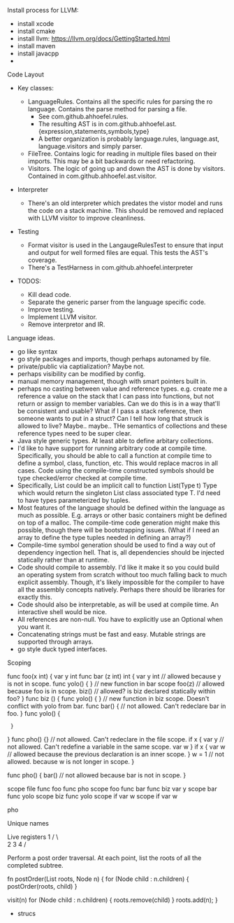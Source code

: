 Install process for LLVM:
- install xcode
- install cmake
- install llvm: https://llvm.org/docs/GettingStarted.html
- install maven
- install javacpp
-

Code Layout
- Key classes:
  - LanguageRules. Contains all the specific rules for parsing the ro language. Contains the parse method for parsing a file.
    - See com.github.ahhoefel.rules.
    - The resulting AST is in com.github.ahhoefel.ast.{expression,statements,symbols,type}
    - A better organization is probably language.rules, language.ast, language.visitors and simply parser. 
  - FileTree. Contains logic for reading in multiple files based on their imports. This may be a bit backwards or need refactoring.
  - Visitors. The logic of going up and down the AST is done by visitors. Contained in com.github.ahhoefel.ast.visitor.

- Interpreter
  - There's an old interpreter which predates the vistor model and runs the code on a stack machine. This should be removed and replaced with LLVM visitor to improve cleanliness.

- Testing
  - Format visitor is used in the LangaugeRulesTest to ensure that input and output for well formed files are equal. This tests the AST's coverage.
  - There's a TestHarness in com.github.ahhoefel.interpreter

- TODOS:
  - Kill dead code.
  - Separate the generic parser from the language specific code. 
  - Improve testing.
  - Implement LLVM visitor.
  - Remove interpretor and IR.


Language ideas.
- go like syntax
- go style packages and imports, though perhaps autonamed by file.
- private/public via captialization? Maybe not.
- perhaps visibility can be modified by config.
- manual memory management, though with smart pointers built in.
- perhaps no casting between value and reference types. e.g. create me a reference
  a value on the stack that I can pass into functions, but not return or assign to
  member variables. Can we do this is in a way that'll be consistent and usable?
  What if I pass a stack reference, then someone wants to put in a struct? Can I tell how
  long that struck is allowed to live? Maybe.. maybe..
  THe semantics of collections and these reference types need to be super clear.
- Java style generic types. At least able to define arbitary collections.
- I'd like to have support for running arbitrary code at compile time.
  Specifically, you should be able to call a function at compile time to
  define a symbol, class, function, etc. This would replace macros in all cases.
  Code using the compile-time constructed symbols should be type checked/error checked
  at compile time.
- Specifically, List<Foo> could be an implicit call to function List(Type t) Type
  which would return the singleton List class associated type T.
  I'd need to have types parameterized by tuples.
- Most features of the language should be defined within the language as much as possible.
  E.g. arrays or other basic containers might be defined on top of a malloc. The
  compile-time code generation might make this possible, though there will be bootstrapping
  issues. (What if I need an array to define the type tuples needed in defining an array?)
- Compile-time symbol generation should be used to find a way out of dependency ingection hell.
  That is, all dependencies should be injected statically rather than at runtime.
- Code should compile to assembly. I'd like it make it so you could build an operating system from
  scratch without too much falling back to much explicit assembly. Though, it's likely impossible
  for the compiler to have all the assembly concepts natively. Perhaps there should be libraries for
  exactly this.
- Code should also be interpretable, as will be used at compile time. An interactive shell would be nice.
- All references are non-null. You have to explicitly use an Optional<T> when you want it.
- Concatenating strings must be fast and easy. Mutable strings are supported through arrays.
- go style duck typed interfaces.


Scoping

func foo(x int) {
  var y int
  func bar (z int) int {
     var y int // allowed because y is not in scope.
     func yolo() { } // new function in bar scope
     foo(z) // allowed because foo is in scope.
     biz() // allowed? is biz declared statically within foo?
  }
  func biz () {
     func yolo() { } // new function in biz scope. Doesn't conflict with yolo from bar.
     func bar() { // not allowed. Can't redeclare bar in foo.
     }
     func yolo() {

     }
  }
  func pho() {} // not allowed. Can't redeclare in the file scope.
  if x {
    var y // not allowed. Can't redefine a variable in the same scope.
    var w
  }
  if x {
    var w // allowed because the previous declaration is an inner scope.
  }
  w = 1 // not allowed. because w is not longer in scope.
}

func pho() {
  bar() // not allowed because bar is not in scope.
}

scope file
  func foo
  func pho
  scope foo
    func bar
    func biz
    var y
    scope bar
      func yolo
    scope biz
      func yolo
    scope if
      var w
    scope if
      var w

  pho

Unique names


Live registers
   1
 /   \ \
2     3  4
     /

Perform a post order traversal.
At each point, list the roots of all the completed subtree.

fn postOrder(List roots, Node n) {
  for (Node child : n.children) {
    postOrder(roots, child)
  }

  visit(n)
  for (Node child : n.children) {
    roots.remove(child)
  }
  roots.add(n);
}

- strucs